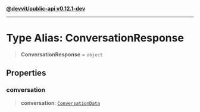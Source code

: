 [**@devvit/public-api v0.12.1-dev**](../../README.md)

---

# Type Alias: ConversationResponse

> **ConversationResponse** = `object`

## Properties

<a id="conversation"></a>

### conversation

> **conversation**: [`ConversationData`](ConversationData.md)
